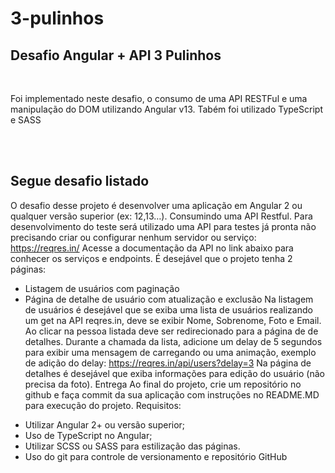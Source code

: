 # 3-pulinhos
## Desafio Angular + API 3 Pulinhos
<br>
<p>Foi implementado neste desafio, o consumo de uma API RESTFul e uma manipulação do DOM utilizando Angular v13. Tabém foi utilizado TypeScript e SASS</p>
<br>
<br>

## Segue desafio listado

O desafio desse projeto é desenvolver uma aplicação em Angular 2 ou qualquer versão
superior (ex: 12,13…). Consumindo uma API Restful.
Para desenvolvimento do teste será utilizado uma API para testes já pronta não precisando
criar ou configurar nenhum servidor ou serviço:
https://reqres.in/
Acesse a documentação da API no link abaixo para conhecer os serviços e
endpoints.
É desejável que o projeto tenha 2 páginas:
- Listagem de usuários com paginação
- Página de detalhe de usuário com atualização e exclusão
Na listagem de usuários é desejável que se exiba uma lista de usuários realizando
um get na API reqres.in, deve se exibir Nome, Sobrenome, Foto e Email. Ao clicar
na pessoa listada deve ser redirecionado para a página de de detalhes.
Durante a chamada da lista, adicione um delay de 5 segundos para exibir uma
mensagem de carregando ou uma animação, exemplo de adição do delay:
https://reqres.in/api/users?delay=3
Na página de detalhes é desejável que exiba informações para edição do usuário
(não precisa da foto).
Entrega
Ao final do projeto, crie um repositório no github e faça commit da sua aplicação
com instruções no README.MD para execução do projeto.
Requisitos:
<ul>
    <li> Utilizar Angular 2+ ou versão superior;</li>
    <li> Uso de TypeScript no Angular;</li>
    <li> Utilizar SCSS ou SASS para estilização das páginas.</li>
    <li> Uso do git para controle de versionamento e repositório GitHub</li>
</ul>